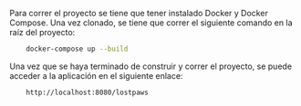 Para correr el proyecto se tiene que tener instalado Docker y Docker Compose. Una vez clonado, se tiene que correr el siguiente comando en la raíz del proyecto:

```bash
    docker-compose up --build
```

Una vez que se haya terminado de construir y correr el proyecto, se puede acceder a la aplicación en el siguiente enlace:

```bash
    http://localhost:8080/lostpaws
```